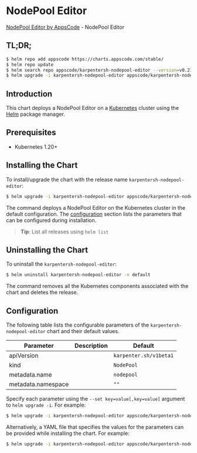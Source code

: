 # NodePool Editor

[NodePool Editor by AppsCode](https://appscode.com) - NodePool Editor

## TL;DR;

```bash
$ helm repo add appscode https://charts.appscode.com/stable/
$ helm repo update
$ helm search repo appscode/karpentersh-nodepool-editor --version=v0.21.0
$ helm upgrade -i karpentersh-nodepool-editor appscode/karpentersh-nodepool-editor -n default --create-namespace --version=v0.21.0
```

## Introduction

This chart deploys a NodePool Editor on a [Kubernetes](http://kubernetes.io) cluster using the [Helm](https://helm.sh) package manager.

## Prerequisites

- Kubernetes 1.20+

## Installing the Chart

To install/upgrade the chart with the release name `karpentersh-nodepool-editor`:

```bash
$ helm upgrade -i karpentersh-nodepool-editor appscode/karpentersh-nodepool-editor -n default --create-namespace --version=v0.21.0
```

The command deploys a NodePool Editor on the Kubernetes cluster in the default configuration. The [configuration](#configuration) section lists the parameters that can be configured during installation.

> **Tip**: List all releases using `helm list`

## Uninstalling the Chart

To uninstall the `karpentersh-nodepool-editor`:

```bash
$ helm uninstall karpentersh-nodepool-editor -n default
```

The command removes all the Kubernetes components associated with the chart and deletes the release.

## Configuration

The following table lists the configurable parameters of the `karpentersh-nodepool-editor` chart and their default values.

|     Parameter      | Description |              Default              |
|--------------------|-------------|-----------------------------------|
| apiVersion         |             | <code>karpenter.sh/v1beta1</code> |
| kind               |             | <code>NodePool</code>             |
| metadata.name      |             | <code>nodepool</code>             |
| metadata.namespace |             | <code>""</code>                   |


Specify each parameter using the `--set key=value[,key=value]` argument to `helm upgrade -i`. For example:

```bash
$ helm upgrade -i karpentersh-nodepool-editor appscode/karpentersh-nodepool-editor -n default --create-namespace --version=v0.21.0 --set apiVersion=karpenter.sh/v1beta1
```

Alternatively, a YAML file that specifies the values for the parameters can be provided while
installing the chart. For example:

```bash
$ helm upgrade -i karpentersh-nodepool-editor appscode/karpentersh-nodepool-editor -n default --create-namespace --version=v0.21.0 --values values.yaml
```
